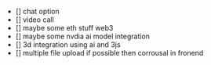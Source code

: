 - [] chat option
- [] video call
- [] maybe some eth stuff web3
- [] maybe some nvdia ai model integration
- [] 3d integration using ai and 3js
- [] multiple file upload if possible then corrousal in fronend